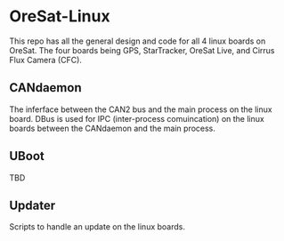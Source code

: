 # OreSat-Linux
This repo has all the general design and code for all 4 linux boards on OreSat. The four boards being GPS, StarTracker, OreSat Live, and Cirrus Flux Camera (CFC).

## CANdaemon
The inferface between the CAN2 bus and the main process on the linux board. DBus is used for IPC (inter-process comuincation) on the linux boards between the CANdaemon and the main process.

## UBoot
TBD

## Updater
Scripts to handle an update on the linux boards.

